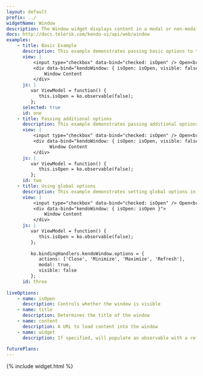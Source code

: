 ```yaml
---
layout: default
prefix: ../
widgetName: Window
description: The Window widget displays content in a modal or non-modal HTML window. 
docs: http://docs.telerik.com/kendo-ui/api/web/window
examples:
    - title: Basic Example
      description: This example demonstrates passing basic options to the Window plugin.
      view: |
          <input type="checkbox" data-bind="checked: isOpen" /> Open<br/>
          <div data-bind="kendoWindow: { isOpen: isOpen, visible: false }">
              Window Content
          </div>
      js: |
         var ViewModel = function() {
            this.isOpen = ko.observable(false);
         };
      selected: true
      id: one
    - title: Passing additional options
      description: This example demonstrates passing additional options in the data-bind attribute.
      view: |
          <input type="checkbox" data-bind="checked: isOpen" /> Open<br/>
          <div data-bind="kendoWindow: { isOpen: isOpen, visible: false, actions: ['Close', 'Minimize', 'Maximize', 'Refresh'], modal: true }">
                Window Content
          </div>
      js: |
         var ViewModel = function() {
            this.isOpen = ko.observable(false);
         };
      id: two
    - title: Using global options
      description: This example demonstrates setting global options in *ko.bindingHandlers.kendoWindow.options*. This helps to simplify the markup for settings that can be used as a default for all instances of this widget.
      view: |
          <input type="checkbox" data-bind="checked: isOpen" /> Open<br/>
          <div data-bind="kendoWindow: { isOpen: isOpen }">
              Window Content
          </div>
      js: |
         var ViewModel = function() {
            this.isOpen = ko.observable(false);
         };
         
         ko.bindingHandlers.kendoWindow.options = {
            actions: ['Close', 'Minimize', 'Maximize', 'Refresh'],
            modal: true,
            visible: false
         };
      id: three
           
liveOptions:
    - name: isOpen
      description: Controls whether the window is visible
    - name: title
      description: Determines the title of the window
    - name: content
      description: A URL to load content into the window
    - name: widget
      description: If specified, will populate an observable with a reference to the actual widget
      
futurePlans:
---
```


{% include widget.html %}
